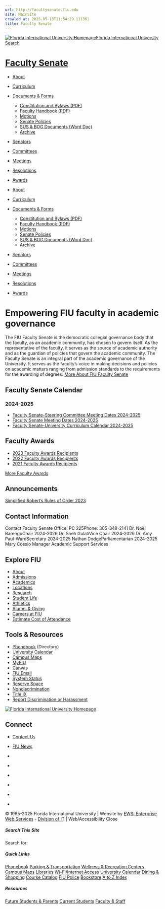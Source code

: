 ```yaml
---
url: http://facultysenate.fiu.edu
site: MainSite
crawled_at: 2025-05-13T11:54:29.111361
title: Faculty Senate
---
```


[![Florida International University Homepage](https://digicdn.fiu.edu/core/_assets/images/logo-top.svg)Florida International University](https://www.fiu.edu/)
[ Search](https://facultysenate.fiu.edu/)
# [Faculty Senate](https://facultysenate.fiu.edu/)
  * [About](https://facultysenate.fiu.edu/about/)
  * [Curriculum](https://facultysenate.fiu.edu/coursedog/)
  * [Documents & Forms](https://facultysenate.fiu.edu/docs-forms/)
    * [Constitution and Bylaws (PDF)](https://facultysenate.fiu.edu/wp-content/uploads/2015/07/FS_Constitution.pdf)
    * [Faculty Handbook (PDF)](http://academic.fiu.edu/docs/Faculty_Handbook.pdf)
    * [Motions](https://facultysenate.fiu.edu/docs-forms/motions/)
    * [Senate Policies](https://facultysenate.fiu.edu/docs-forms/senate-policies/)
    * [SUS & BOG Documents (Word Doc)](https://facultysenate.fiu.edu/wp-content/uploads/2015/07/SUSBOGDocs.doc)
    * [Archive](https://facultysenate.fiu.edu/docs-forms/archive/)
  * [Senators](https://facultysenate.fiu.edu/senators/)
  * [Committees](https://facultysenate.fiu.edu/committees/)
  * [Meetings](https://facultysenate.fiu.edu/meetings/)
  * [Resolutions](https://facultysenate.fiu.edu/resolutions/)
  * [Awards](https://facultysenate.fiu.edu/awards/)


  * [About](https://facultysenate.fiu.edu/about/)
  * [Curriculum](https://facultysenate.fiu.edu/coursedog/)
  * [Documents & Forms](https://facultysenate.fiu.edu/docs-forms/)
    * [Constitution and Bylaws (PDF)](https://facultysenate.fiu.edu/wp-content/uploads/2015/07/FS_Constitution.pdf)
    * [Faculty Handbook (PDF)](http://academic.fiu.edu/docs/Faculty_Handbook.pdf)
    * [Motions](https://facultysenate.fiu.edu/docs-forms/motions/)
    * [Senate Policies](https://facultysenate.fiu.edu/docs-forms/senate-policies/)
    * [SUS & BOG Documents (Word Doc)](https://facultysenate.fiu.edu/wp-content/uploads/2015/07/SUSBOGDocs.doc)
    * [Archive](https://facultysenate.fiu.edu/docs-forms/archive/)
  * [Senators](https://facultysenate.fiu.edu/senators/)
  * [Committees](https://facultysenate.fiu.edu/committees/)
  * [Meetings](https://facultysenate.fiu.edu/meetings/)
  * [Resolutions](https://facultysenate.fiu.edu/resolutions/)
  * [Awards](https://facultysenate.fiu.edu/awards/)


# **Empowering FIU faculty** in academic governance
The FIU Faculty Senate is the democratic collegial governance body that the faculty, as an academic community, has chosen to govern itself. As the representative of the faculty, it serves as the source of academic authority and as the guardian of policies that govern the academic community.
The Faculty Senate is an integral part of the academic governance of the University. It serves as the faculty’s voice in making decisions and policies on academic matters ranging from admission standards to the requirements for the awarding of degrees.
[More About FIU Faculty Senate](https://facultysenate.fiu.edu/about)
##  Faculty Senate Calendar
### 2024-2025
  * [Faculty Senate-Steering Committee Meeting Dates 2024-2025](https://fiudit-my.sharepoint.com/:b:/g/personal/cossiom_fiu_edu/EWvLl-nlSYpNk4d7HmDgF7kBcP9cYnMv6IA_h1vhSyhWgQ?e=GpBEsF)
  * [Faculty Senate Meeting Dates 2024-2025](https://fiudit-my.sharepoint.com/:b:/g/personal/cossiom_fiu_edu/EcudsIALm3NLkBkGqVyIFFYBjlP_DEjuwwqJuWP8nbn5qA?e=ppZXMv)
  * [Faculty Senate-University Curriculum Calendar 2024-2025](https://fiudit-my.sharepoint.com/:w:/g/personal/cossiom_fiu_edu/EdtS02iVV4FAj90BapFffIwBTxAugRqCzimZhZBN8LyiRg?e=ph81yU)


##  Faculty Awards
  * [2023 Faculty Awards Recipients](https://fiudit-my.sharepoint.com/:b:/g/personal/cossiom_fiu_edu/EcmSVJrIQJtJrtgSiVVtDaQB-PszrNr7wQl21eecsd13Vw?e=IcteM4)
  * [2022 Faculty Awards Recipients](https://fiudit-my.sharepoint.com/:b:/g/personal/cossiom_fiu_edu/EcKqcavJfBtFvIgTgza8S_8BX1bHtFW6EPWfsvT7liB0pQ?e=0aAIlR)
  * [2021 Faculty Awards Recipients](https://fiudit-my.sharepoint.com/:w:/g/personal/cossiom_fiu_edu/EQBvOoLLPDZAvHgAKY5SmDkBbXL4_yN80FKkCHb3l2ZnYg?e=4x3nZx)


[More Faculty Awards](https://facultysenate.fiu.edu/awards/)
##  Announcements
[Simplified Robert’s Rules of Order 2023](https://fiudit-my.sharepoint.com/:b:/g/personal/adluis_fiu_edu/EQZS9VXizqxKlDtoQl9nupQB9G2dCweXTHITF_45aB_vWA?e=i61wTJ)
## Contact Information
Contact Faculty Senate Office: PC 225Phone: 305-348-2141
Dr. Noël BarengoChair 2024-2026
Dr. Sneh GulatiVice Chair 2024-2026
Dr. Amy Paul-WardSecretary 2024-2025
Nathan DodgeParliamentarian 2024-2025
Mary Cossio Manager Academic Support Services
## Explore FIU
  * [About](https://fiu.edu/about/index.html)
  * [Admissions](https://fiu.edu/admissions/index.html)
  * [Academics](https://fiu.edu/academics/index.html)
  * [Locations](https://fiu.edu/locations/index.html)
  * [Research](https://fiu.edu/research/index.html)
  * [Student Life](https://fiu.edu/student-life/index.html)
  * [Athletics](https://fiu.edu/athletics/index.html)
  * [Alumni & Giving](https://fiu.edu/alumni-and-giving/index.html)
  * [Careers at FIU](https://hr.fiu.edu/careers/)
  * [Estimate Cost of Attendance](https://onestop.fiu.edu/finances/estimate-your-costs/)


## Tools & Resources
  * [Phonebook](https://phonebook.fiu.edu) (Directory)
  * [University Calendar](https://calendar.fiu.edu/)
  * [Campus Maps](http://campusmaps.fiu.edu/)
  * [MyFIU](https://my.fiu.edu/)
  * [Canvas](https://fiu.instructure.com/)
  * [FIU Email](http://mail.fiu.edu/)[](http://mail.fiu.edu/)
  * [System Status](https://italerts.fiu.edu)
  * [Reserve Space](https://reservespace.fiu.edu/make-reservation/)
  * [Nondiscrimination](https://dei.fiu.edu/civil-rights-and-accessibility/harassment-and-discrimination/)
  * [Title IX](https://dei.fiu.edu/civil-rights-and-accessibility/sexual-misconduct-and-title-ix/)
  * [Report Discrimination or Harassment](https://report.fiu.edu/)


[![Florida International University Homepage](https://www.fiu.edu/_assets/images/logo.png)](https://www.fiu.edu/)
## Connect
  * [Contact Us](https://fiu.edu/about/contact-us/index.html)
  * [FIU News](https://news.fiu.edu/)


  * [](https://www.instagram.com/fiuinstagram/)
  * [](https://www.linkedin.com/school/florida-international-university/)
  * [](https://www.facebook.com/floridainternational)
  * [](https://twitter.com/fiu)
  * [](https://www.youtube.com/user/FloridaInternational)
  * [](https://flickr.com/photos/fiu)


© 1965-2025 Florida International University | Website by [EWS: Enterprise Web Services](https://ews.fiu.edu "Digital Interaction and Web Design Studio at FIU") - [Division of IT](https://it.fiu.edu/ "Division of Information Technology Website") | Web/Accessibility
Close 
##### Search This Site
Search for:
##### Quick Links
[Phonebook](https://phonebook.fiu.edu/)
[Parking & Transportation](https://parking.fiu.edu/)
[Wellness & Recreation Centers](https://dasa.fiu.edu/all-departments/wellness-recreation-centers/)
[Campus Maps](http://campusmaps.fiu.edu/)
[Libraries](https://library.fiu.edu/)
[Wi-Fi/Internet Access](https://network.fiu.edu/)
[University Calendar](https://calendar.fiu.edu/)
[Dining & Shopping](https://shop.fiu.edu/)
[Course Catalog](https://catalog.fiu.edu/)
[FIU Police](https://police.fiu.edu/)
[Bookstore](https://shop.fiu.edu/retail/barnes-noble/course-materials/)
[A to Z Index](https://www.fiu.edu/atoz/index.html)
##### Resources
[Future Students & Parents](https://phonebook.fiu.edu/)
[Current Students](https://www.fiu.edu/information-for/current-students.html)
[Faculty & Staff](https://www.fiu.edu/information-for/faculty-staff.html)
